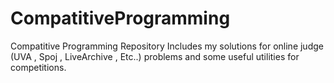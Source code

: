 # CompatitiveProgramming
Compatitive Programming Repository Includes my solutions for online judge (UVA , Spoj , LiveArchive , Etc..) problems and some useful utilities for competitions.
